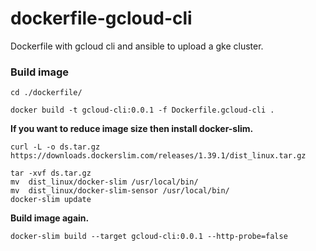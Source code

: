 # dockerfile-gcloud-cli
Dockerfile with gcloud cli and ansible to upload a gke cluster.

### Build image
```
cd ./dockerfile/
```
```
docker build -t gcloud-cli:0.0.1 -f Dockerfile.gcloud-cli .
```


**If you want to reduce image size then install docker-slim.**
```
curl -L -o ds.tar.gz https://downloads.dockerslim.com/releases/1.39.1/dist_linux.tar.gz
```
```
tar -xvf ds.tar.gz
mv  dist_linux/docker-slim /usr/local/bin/
mv  dist_linux/docker-slim-sensor /usr/local/bin/
docker-slim update
```
**Build image again.**
```
docker-slim build --target gcloud-cli:0.0.1 --http-probe=false
```
